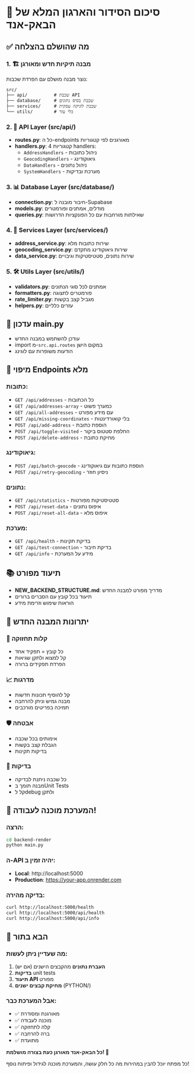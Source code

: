 # 🎉 סיכום הסידור והארגון המלא של הבאק-אנד

## ✅ מה שהושלם בהצלחה

### 1. 🏗️ **מבנה תיקיות חדש ומאורגן**
נוצר מבנה מושלם עם הפרדת שכבות:
```
src/
├── api/          # שכבת API
├── database/     # שכבת בסיס נתונים  
├── services/     # שכבת לוגיקה עסקית
└── utils/        # כלי עזר
```

### 2. 🎯 **API Layer (src/api/)**
- **routes.py**: כל ה-endpoints מאורגנים לפי קטגוריות
- **handlers.py**: 4 קטגוריות handlers:
  - `AddressHandlers` - ניהול כתובות
  - `GeocodingHandlers` - גיאוקודינג
  - `DataHandlers` - ניהול נתונים
  - `SystemHandlers` - מערכת ובדיקות

### 3. 📊 **Database Layer (src/database/)**
- **connection.py**: חיבור מובנה ל-Supabase
- **models.py**: מודלים, אמתנים ופורמטרים
- **queries.py**: שאילתות מורחבות עם כל הפונקציות הדרושות

### 4. 🔧 **Services Layer (src/services/)**
- **address_service.py**: שירות כתובות מלא
- **geocoding_service.py**: שירות גיאוקודינג מתקדם
- **data_service.py**: שירות נתונים, סטטיסטיקות וגיבויים

### 5. 🛠️ **Utils Layer (src/utils/)**
- **validators.py**: אמתנים לכל סוגי הנתונים
- **formatters.py**: פורמטרים לתצוגה
- **rate_limiter.py**: מגביל קצב בקשות
- **helpers.py**: עזרים כלליים

## 🔄 **עדכון main.py**
- עודכן להשתמש במבנה החדש
- import מ-`src.api.routes` במקום הישן
- הודעות משופרות עם לוגינג

## 📍 **מיפוי Endpoints מלא**

### כתובות:
- `GET /api/addresses` - כל הכתובות
- `GET /api/addresses-array` - כמערך פשוט
- `GET /api/all-addresses` - עם מידע מפורט
- `GET /api/missing-coordinates` - בלי קואורדינטות
- `POST /api/add-address` - הוספת כתובת
- `POST /api/toggle-visited` - החלפת סטטוס ביקור
- `POST /api/delete-address` - מחיקת כתובת

### גיאוקודינג:
- `POST /api/batch-geocode` - הוספת כתובות עם גיאוקודינג
- `POST /api/retry-geocoding` - ניסיון חוזר

### נתונים:
- `GET /api/statistics` - סטטיסטיקות מפורטות
- `POST /api/reset-data` - איפוס נתונים
- `POST /api/reset-all-data` - איפוס מלא

### מערכת:
- `GET /api/health` - בדיקת תקינות
- `GET /api/test-connection` - בדיקת חיבור
- `GET /api/info` - מידע על המערכת

## 📚 **תיעוד מפורט**
- **NEW_BACKEND_STRUCTURE.md**: מדריך מפורט למבנה החדש
- תיעוד בכל קובץ עם הסברים ברורים
- הוראות שימוש וזרימת מידע

## 🎯 **יתרונות המבנה החדש**

### 🔧 **קלות תחזוקה**
- כל קובץ = תפקיד אחד
- קל למצוא ולתקן שגיאות
- הפרדת תפקידים ברורה

### 📈 **מדרגות**
- קל להוסיף תכונות חדשות
- מבנה גמיש וניתן להרחבה
- תמיכה בפריטים מורכבים

### 🛡️ **אבטחה**
- אימותים בכל שכבה
- הגבלת קצב בקשות
- בדיקות תקינות

### 🧪 **בדיקות**
- כל שכבה ניתנת לבדיקה
- מבנה תומך בUnit Tests
- קל לdebug ולתקן

## 🚀 **המערכת מוכנה לעבודה!**

### הרצה:
```bash
cd backend-render
python main.py
```

### ה-API יהיה זמין ב:
- **Local**: http://localhost:5000
- **Production**: https://your-app.onrender.com

### בדיקה מהירה:
```bash
curl http://localhost:5000/health
curl http://localhost:5000/api/health
curl http://localhost:5000/api/info
```

## 🎯 **הבא בתור**

### מה שעדיין ניתן לעשות:
1. **העברת נתונים** מהקבצים הישנים (אם יש)
2. **בדיקות** unit tests
3. **תיעוד API** מפורט
4. **מחיקת קבצים ישנים** (PYTHON/)

### אבל המערכת כבר:
- ✅ מאורגנת ומסודרת
- ✅ מוכנה לעבודה
- ✅ קלה לתחזוקה
- ✅ ברה להרחבה
- ✅ מתועדת

**כל הבאק-אנד מאורגן כעת בצורה מושלמת! 🎉**

כל מפתח יוכל להבין במהירות מה כל חלק עושה, והמערכת מוכנה לגידול ופיתוח נוסף!
